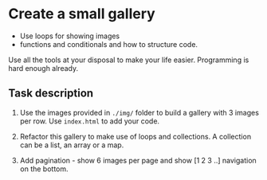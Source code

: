 # Create a small gallery

- Use loops for showing images
-  functions and conditionals and how to structure code.

Use all the tools at your disposal to make your life easier. Programming is hard enough already.



## Task description

1. Use the images provided in `./img/` folder to build a gallery with 3 images per row.
Use `index.html` to add your code.

2. Refactor this gallery to make use of loops and collections. A collection can be a list, an array or a map.

3. Add pagination - show 6 images per page and show [1 2 3 ..] navigation on the bottom.
